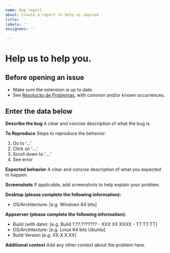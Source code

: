 ```yaml
---
name: Bug report
about: Create a report to help us improve
title: ''
labels: ''
assignees: ''

---
```

# Help us to help you.

## Before opening an issue

- Make sure the extension is up to date.
- See [Resolução de Problemas](TROUBLESHOOTING.md#problemas-gerais), with common and/or known occurrences.

## Enter the data below

**Describe the bug**
A clear and concise description of what the bug is.

**To Reproduce**
Steps to reproduce the behavior:
1. Go to '...'
2. Click on '....'
3. Scroll down to '....'
4. See error

**Expected behavior**
A clear and concise description of what you expected to happen.

**Screenshots**
If applicable, add screenshots to help explain your problem.

**Desktop (please complete the following information):**
 - OS/Architecture: [e.g. Windows 64 bits]

**Appserver (please complete the following information):**
 - Build (with date): [e.g. Build ?.??.??????? - XXX XX XXXX - TT:TT:TT]
 - OS/Architecture: [e.g. Linux 64 bits Ubuntu]
 - Build Version [e.g. XX.X.X.XX]

**Additional context**
Add any other context about the problem here.
